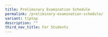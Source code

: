 ```yaml
---
title: Preliminary Examination Schedule
permalink: /preliminary-examination-schedule/
variant: tiptap
description: ""
third_nav_title: For Students
---
```

